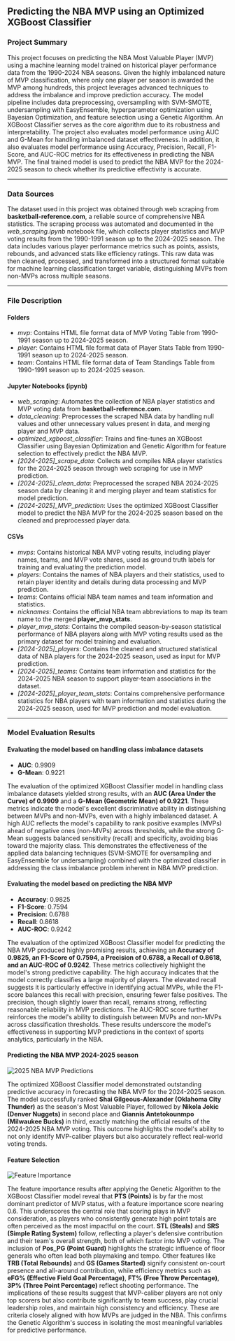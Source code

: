 ## Predicting the NBA MVP using an Optimized XGBoost Classifier

### Project Summary

This project focuses on predicting the NBA Most Valuable Player (MVP) using a machine learning model trained on historical player performance data from the 1990-2024 NBA seasons. Given the highly imbalanced nature of MVP classification, where only one player per season is awarded the MVP among hundreds, this project leverages advanced techniques to address the imbalance and improve prediction accuracy. The model pipeline includes data preprocessing, oversampling with SVM-SMOTE, undersampling with EasyEnsemble, hyperparameter optimization using Bayesian Optimization, and feature selection using a Genetic Algorithm. An XGBoost Classifier serves as the core algorithm due to its robustness and interpretability. The project also evaluates model performance using AUC and G-Mean for handling imbalanced dataset effectiveness. In addition, it also evaluates model performance using Accuracy, Precision, Recall, F1-Score, and AUC-ROC metrics for its effectiveness in predicting the NBA MVP. The final trained model is used to predict the NBA MVP for the 2024-2025 season to check whether its predictive effectivity is accurate.
***
### Data Sources

The dataset used in this project was obtained through web scraping from **basketball-reference.com**, a reliable source of comprehensive NBA statistics. The scraping process was automated and documented in the *web_scraping.ipynb* notebook file, which collects player statistics and MVP voting results from the 1990-1991 season up to the 2024-2025 season. The data includes various player performance metrics such as points, assists, rebounds, and advanced stats like efficiency ratings. This raw data was then cleaned, processed, and transformed into a structured format suitable for machine learning classification target variable, distinguishing MVPs from non-MVPs across multiple seasons. 
***
### File Description

#### Folders
- *mvp*: Contains HTML file format data of MVP Voting Table from 1990-1991 season up to 2024-2025 season.
- *player*: Contains HTML file format data of Player Stats Table from 1990-1991 season up to 2024-2025 season.
- *team*: Contains HTML file format data of Team Standings Table from 1990-1991 season up to 2024-2025 season.

#### Jupyter Notebooks (ipynb)
- *web_scraping*: Automates the collection of NBA player statistics and MVP voting data from **basketball-reference.com**.
- *data_cleaning*: Preprocesses the scraped NBA data by handling null values and other unnecessary values present in data, and merging player and MVP data.
- *optimized_xgboost_classifier*: Trains and fine-tunes an XGBoost Classifier using Bayesian Optimization and Genetic Algorithm for feature selection to effectively predict the NBA MVP.
- *[2024-2025]_scrape_data*: Collects and compiles NBA player statistics for the 2024-2025 season through web scraping for use in MVP prediction.
- *[2024-2025]_clean_data*: Preprocessed the scraped NBA 2024-2025 season data by cleaning it and merging player and team statistics for model prediction.
- *[2024-2025]_MVP_prediction*: Uses the optimized XGBoost Classifier model to predict the NBA MVP for the 2024-2025 season based on the cleaned and preprocessed player data.

#### CSVs
- *mvps*: Contains historical NBA MVP voting results, including player names, teams, and MVP vote shares, used as ground truth labels for training and evaluating the prediction model.
- *players*: Contains the names of NBA players and their statistics, used to retain player identity and details during data processing and MVP prediction. 
- *teams*: Contains official NBA team names and team information and statistics. 
- *nicknames*: Contains the official NBA team abbreviations to map its team name to the merged **player_mvp_stats**.
- *player_mvp_stats*: Contains the compiled season-by-season statistical performance of NBA players along with MVP voting results used as the primary dataset for model training and evaluation.
- *[2024-2025]_players*: Contains the cleaned and structured statistical data of NBA players for the 2024-2025 season, used as input for MVP prediction.
- *[2024-2025]_teams*: Contains team information and statistics for the 2024-2025 NBA season to support player-team associations in the dataset.
- *[2024-2025]_player_team_stats*: Contains comprehensive performance statistics for NBA players with team information and statistics during the 2024-2025 season, used for MVP prediction and model evaluation. 
***
### Model Evaluation Results

#### Evaluating the model based on handling class imbalance datasets 
- **AUC**: 0.9909   
- **G-Mean**: 0.9221

The evaluation of the optimized XGBoost Classifier model in handling class imbalance datasets yielded strong results, with an **AUC (Area Under the Curve) of 0.9909** and a **G-Mean (Geometric Mean) of 0.9221**. These metrics indicate the model's excellent discriminative ability in distinguishing between MVPs and non-MVPs, even with a highly imbalanced dataset. A high AUC reflects the model's capability to rank positive examples (MVPs) ahead of negative ones (non-MVPs) across thresholds, while the strong G-Mean suggests balanced sensitivity (recall) and specificity, avoiding bias toward the majority class. This demonstrates the effectiveness of the applied data balancing techniques (SVM-SMOTE for oversampling and EasyEnsemble for undersampling) combined with the optimized classifier in addressing the class imbalance problem inherent in NBA MVP prediction.

#### Evaluating the model based on predicting the NBA MVP 
- **Accuracy**: 0.9825
- **F1-Score**: 0.7594
- **Precision**: 0.6788
- **Recall**: 0.8618
- **AUC-ROC**: 0.9242

The evaluation of the optimized XGBoost Classifier model for predicting the NBA MVP produced highly promising results, achieving an **Accuracy of 0.9825, an F1-Score of 0.7594, a Precision of 0.6788, a Recall of 0.8618, and an AUC-ROC of 0.9242**. These metrics collectively highlight the model's strong predictive capability. The high accuracy indicates that the model correctly classifies a large majority of players. The elevated recall suggests it is particularly effective in identifying actual MVPs, while the F1-score balances this recall with precision, ensuring fewer false positives. The precision, though slightly lower than recall, remains strong, reflecting reasonable reliability in MVP predictions. The AUC-ROC score further reinforces the model's ability to distinguish between MVPs and non-MVPs across classification thresholds. These results underscore the model's effectiveness in supporting MVP predictions in the context of sports analytics, particularly in the NBA. 

#### Predicting the NBA MVP 2024-2025 season 

![2025 NBA MVP Predictions](https://github.com/user-attachments/assets/9a627449-00d4-42c1-94c2-9c7c0f86c406)

The optimized XGBoost Classifier model demonstrated outstanding predictive accuracy in forecasting the NBA MVP for the 2024-2025 season. The model successfully ranked **Shai Gilgeous-Alexander (Oklahoma City Thunder)** as the season's Most Valuable Player, followed by **Nikola Jokic (Denver Nuggets)** in second place and **Giannis Antetokounmpo (Milwaukee Bucks)** in third, exactly matching the official results of the 2024-2025 NBA MVP voting. This outcome highlights the model's ability to not only identify MVP-caliber players but also accurately reflect real-world voting trends.

#### Feature Selection
![Feature Importance](https://github.com/user-attachments/assets/da7e5d29-655d-43e4-8a95-57396e711785)

The feature importance results after applying the Genetic Algorithm to the XGBoost Classifier model reveal that **PTS (Points)** is by far the most dominant predictor of MVP status, with a feature importance score nearing 0.6. This underscores the central role that scoring plays in MVP consideration, as players who consistently generate high point totals are often perceived as the most impactful on the court. **STL (Steals)** and **SRS (Simple Rating System)** follow, reflecting a player's defensive contribution and their team's overall strength, both of which factor into MVP voting. The inclusion of **Pos_PG (Point Guard)** highlights the strategic influence of floor generals who often lead both playmaking and tempo. Other features like **TRB (Total Rebounds)** and **GS (Games Started)** signify consistent on-court presence and all-around contribution, while efficiency metrics such as **eFG% (Effective Field Goal Percentage)**, **FT% (Free Throw Percentage)**, **3P% (Three Point Percentage)** reflect shooting performance. The implications of these results suggest that MVP-caliber players are not only top scorers but also contribute significantly to team success, play crucial leadership roles, and maintain high consistency and efficiency. These are criteria closely aligned with how MVPs are judged in the NBA. This confirms the Genetic Algorithm's success in isolating the most meaningful variables for predictive performance.
